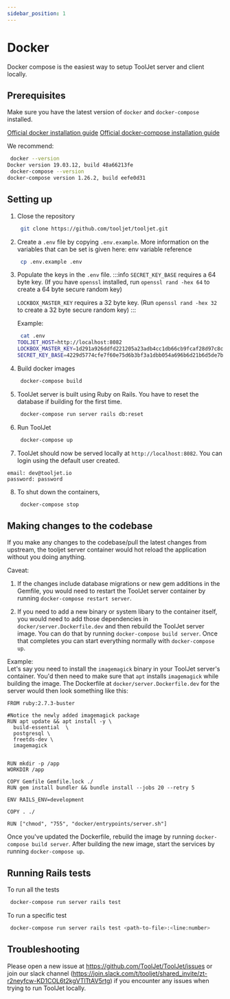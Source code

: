 ```yaml
---
sidebar_position: 1
---
```


# Docker
Docker compose is the easiest way to setup ToolJet server and client locally.

## Prerequisites

Make sure you have the latest version of `docker` and `docker-compose` installed.

[Official docker installation guide](https://docs.docker.com/desktop/)
[Official docker-compose installation guide](https://docs.docker.com/compose/install/)

We recommend:
  ```bash
   docker --version
  Docker version 19.03.12, build 48a66213fe
   docker-compose --version
  docker-compose version 1.26.2, build eefe0d31
  ```

## Setting up

1. Close the repository
   ```bash
    git clone https://github.com/tooljet/tooljet.git
   ```

2. Create a `.env` file by copying `.env.example`. More information on the variables that can be set is given here: env variable reference
   ```bash
    cp .env.example .env
   ```

3. Populate the keys in the `.env` file.
   :::info
   `SECRET_KEY_BASE` requires a 64 byte key. (If you have `openssl` installed, run `openssl rand -hex 64` to create a 64 byte secure   random key)

   `LOCKBOX_MASTER_KEY` requires a 32 byte key. (Run `openssl rand -hex 32` to create a 32 byte secure random key) 
   :::

   Example:   
   ```bash
    cat .env
   TOOLJET_HOST=http://localhost:8082
   LOCKBOX_MASTER_KEY=1d291a926ddfd221205a23adb4cc1db66cb9fcaf28d97c8c1950e3538e3b9281
   SECRET_KEY_BASE=4229d5774cfe7f60e75d6b3bf3a1dbb054a696b6d21b6d5de7b73291899797a222265e12c0a8e8d844f83ebacdf9a67ec42584edf1c2b23e1e7813f8a3339041
   ```

4. Build docker images
   ```bash
    docker-compose build
   ```

5. ToolJet server is built using Ruby on Rails. You have to reset the database if building for the first time.
   ```bash
    docker-compose run server rails db:reset
   ```

6. Run ToolJet
   ```bash
    docker-compose up
   ```

7. ToolJet should now be served locally at `http://localhost:8082`. You can login using the default user created.   
  ```
  email: dev@tooljet.io   
  password: password
  ```


8.  To shut down the containers,
    ```bash
     docker-compose stop
    ```

## Making changes to the codebase

If you make any changes to the codebase/pull the latest changes from upstream, the tooljet server container would hot reload the application without you doing anything.

Caveat:

1. If the changes include database migrations or new gem additions in the Gemfile, you would need to restart the ToolJet server container by running `docker-compose restart server`.

2. If you need to add a new binary or system libary to the container itself, you would need to add those dependencies in `docker/server.Dockerfile.dev` and then rebuild the ToolJet server image. You can do that by running `docker-compose build server`. Once that completes you can start everything normally with `docker-compose up`.   

Example:   
Let's say you need to install the `imagemagick` binary in your ToolJet server's container. You'd then need to make sure that `apt` installs `imagemagick` while building the image. The Dockerfile at `docker/server.Dockerfile.dev` for the server would then look something like this:   
```
FROM ruby:2.7.3-buster

#Notice the newly added imagemagick package
RUN apt update && apt install -y \
  build-essential  \
  postgresql \
  freetds-dev \
  imagemagick


RUN mkdir -p /app
WORKDIR /app

COPY Gemfile Gemfile.lock ./
RUN gem install bundler && bundle install --jobs 20 --retry 5

ENV RAILS_ENV=development

COPY . ./

RUN ["chmod", "755", "docker/entrypoints/server.sh"]

```
Once you've updated the Dockerfile, rebuild the image by running `docker-compose build server`. After building the new image, start the services by running `docker-compose up`.


## Running Rails tests

To run all the tests

```bash
 docker-compose run server rails test
```

To run a specific test
```bash
 docker-compose run server rails test <path-to-file>:<line:number>
```

## Troubleshooting

Please open a new issue at https://github.com/ToolJet/ToolJet/issues or join our slack channel (https://join.slack.com/t/tooljet/shared_invite/zt-r2neyfcw-KD1COL6t2kgVTlTtAV5rtg) if you encounter any issues when trying to run ToolJet locally.
